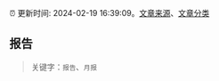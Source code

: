 :alarm_clock: 更新时间: 2024-02-19 16:39:09。[文章来源](/README.md)、[文章分类](/TAGS.md)

## 报告


> 关键字：`报告`、`月报`



